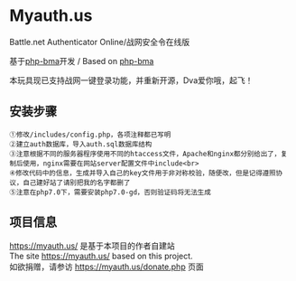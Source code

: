 # Myauth.us
Battle.net Authenticator Online/战网安全令在线版

基于<a href="https://github.com/krtek4/php-bma">php-bma</a>开发 / Based on <a href="https://github.com/krtek4/php-bma">php-bma</a>

本玩具现已支持战网一键登录功能，并重新开源，Dva爱你哦，起飞！

## 安装步骤
	①修改/includes/config.php，各项注释都已写明
	②建立auth数据库，导入auth.sql数据库结构
	③注意根据不同的服务器程序使用不同的htaccess文件，Apache和nginx都分别给出了，复制后使用，nginx需要在网站server配置文件中include<br>
	④修改代码中的信息，生成并导入自己的key文件用于非对称校验，随便改，但是记得遵照协议，自己建好站了请别把我的名字都删了
	⑤注意在php7.0下，需要安装php7.0-gd，否则验证码将无法生成

## 项目信息
<a href="https://myauth.us/">https://myauth.us/</a> 是基于本项目的作者自建站<br>
The site <a href="https://myauth.us/">https://myauth.us/</a> based on this project.<br>
如欲捐赠，请参访 <a href="https://myauth.us/donate.php">https://myauth.us/donate.php</a> 页面 

